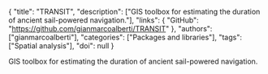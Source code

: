 {
  "title": "TRANSIT",
  "description": ["GIS toolbox for estimating the duration of ancient sail-powered navigation."],
  "links": {
    "GitHub": "https://github.com/gianmarcoalberti/TRANSIT"
  },
  "authors": ["gianmarcoalberti"],
  "categories": ["Packages and libraries"],
  "tags": ["Spatial analysis"],
  "doi": null
}

<!-- Generated by csv2md.R – do not edit by hand -->

GIS toolbox for estimating the duration of ancient sail-powered navigation.